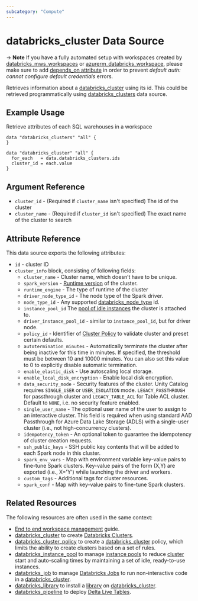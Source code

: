 ```yaml
---
subcategory: "Compute"
---
```

# databricks_cluster Data Source

-> **Note** If you have a fully automated setup with workspaces created by [databricks_mws_workspaces](../resources/mws_workspaces.md) or [azurerm_databricks_workspace](https://registry.terraform.io/providers/hashicorp/azurerm/latest/docs/resources/databricks_workspace), please make sure to add [depends_on attribute](https://registry.terraform.io/providers/databricks/databricks/latest/docs/guides/troubleshooting#data-resources-and-authentication-is-not-configured-errors) in order to prevent _default auth: cannot configure default credentials_ errors.

Retrieves information about a [databricks_cluster](../resources/cluster.md) using its id. This could be retrieved programmatically using [databricks_clusters](../data-sources/clusters.md) data source.

## Example Usage

Retrieve attributes of each SQL warehouses in a workspace

```hcl
data "databricks_clusters" "all" {
}

data "databricks_cluster" "all" {
  for_each   = data.databricks_clusters.ids
  cluster_id = each.value
}

```

## Argument Reference

* `cluster_id` - (Required if `cluster_name` isn't specified) The id of the cluster
* `cluster_name` - (Required if `cluster_id` isn't specified) The exact name of the cluster to search

## Attribute Reference

This data source exports the following attributes:

* `id` - cluster ID
* `cluster_info` block, consisting of following fields:
  * `cluster_name` - Cluster name, which doesn’t have to be unique.
  * `spark_version` - [Runtime version](https://docs.databricks.com/runtime/index.html) of the cluster.
  * `runtime_engine` - The type of runtime of the cluster
  * `driver_node_type_id` - The node type of the Spark driver.
  * `node_type_id` - Any supported [databricks_node_type](../data-sources/node_type.md) id.
  * `instance_pool_id` The [pool of idle instances](instance_pool.md) the cluster is attached to.
  * `driver_instance_pool_id` - similar to `instance_pool_id`, but for driver node.
  * `policy_id` - Identifier of [Cluster Policy](cluster_policy.md) to validate cluster and preset certain defaults.
  * `autotermination_minutes` - Automatically terminate the cluster after being inactive for this time in minutes. If specified, the threshold must be between 10 and 10000 minutes. You can also set this value to 0 to explicitly disable automatic termination.
  * `enable_elastic_disk` - Use autoscaling local storage.
  * `enable_local_disk_encryption` - Enable local disk encryption.
  * `data_security_mode` - Security features of the cluster. Unity Catalog requires `SINGLE_USER` or `USER_ISOLATION` mode. `LEGACY_PASSTHROUGH` for passthrough cluster and `LEGACY_TABLE_ACL` for Table ACL cluster. Default to `NONE`, i.e. no security feature enabled.
  * `single_user_name` - The optional user name of the user to assign to an interactive cluster. This field is required when using standard AAD Passthrough for Azure Data Lake Storage (ADLS) with a single-user cluster (i.e., not high-concurrency clusters).
  * `idempotency_token` - An optional token to guarantee the idempotency of cluster creation requests.
  * `ssh_public_keys` - SSH public key contents that will be added to each Spark node in this cluster.
  * `spark_env_vars` - Map with environment variable key-value pairs to fine-tune Spark clusters. Key-value pairs of the form (X,Y) are exported (i.e., X='Y') while launching the driver and workers.
  * `custom_tags` - Additional tags for cluster resources.
  * `spark_conf` - Map with key-value pairs to fine-tune Spark clusters.

## Related Resources

The following resources are often used in the same context:

* [End to end workspace management](../guides/passthrough-cluster-per-user.md) guide.
* [databricks_cluster](../resources/cluster.md) to create [Databricks Clusters](https://docs.databricks.com/clusters/index.html).
* [databricks_cluster_policy](../resources/cluster_policy.md) to create a [databricks_cluster](../resources/cluster.md) policy, which limits the ability to create clusters based on a set of rules.
* [databricks_instance_pool](../resources/instance_pool.md) to manage [instance pools](https://docs.databricks.com/clusters/instance-pools/index.html) to reduce [cluster](../resources/cluster.md) start and auto-scaling times by maintaining a set of idle, ready-to-use instances.
* [databricks_job](../resources/job.md) to manage [Databricks Jobs](https://docs.databricks.com/jobs.html) to run non-interactive code in a [databricks_cluster](../resources/cluster.md).
* [databricks_library](../resources/library.md) to install a [library](https://docs.databricks.com/libraries/index.html) on [databricks_cluster](../resources/cluster.md).
* [databricks_pipeline](../resources/pipeline.md) to deploy [Delta Live Tables](https://docs.databricks.com/data-engineering/delta-live-tables/index.html).

